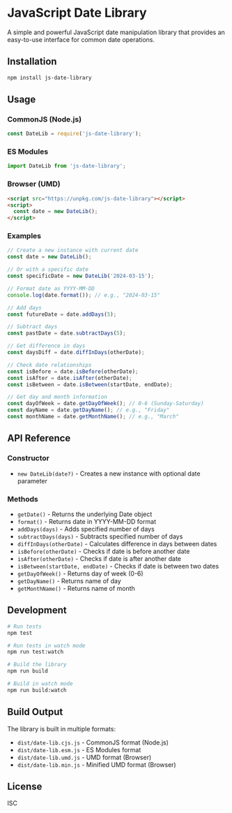 # JavaScript Date Library

A simple and powerful JavaScript date manipulation library that provides an easy-to-use interface for common date operations.

## Installation

```bash
npm install js-date-library
```

## Usage

### CommonJS (Node.js)
```javascript
const DateLib = require('js-date-library');
```

### ES Modules
```javascript
import DateLib from 'js-date-library';
```

### Browser (UMD)
```html
<script src="https://unpkg.com/js-date-library"></script>
<script>
  const date = new DateLib();
</script>
```

### Examples

```javascript
// Create a new instance with current date
const date = new DateLib();

// Or with a specific date
const specificDate = new DateLib('2024-03-15');

// Format date as YYYY-MM-DD
console.log(date.format()); // e.g., "2024-03-15"

// Add days
const futureDate = date.addDays(5);

// Subtract days
const pastDate = date.subtractDays(5);

// Get difference in days
const daysDiff = date.diffInDays(otherDate);

// Check date relationships
const isBefore = date.isBefore(otherDate);
const isAfter = date.isAfter(otherDate);
const isBetween = date.isBetween(startDate, endDate);

// Get day and month information
const dayOfWeek = date.getDayOfWeek(); // 0-6 (Sunday-Saturday)
const dayName = date.getDayName(); // e.g., "Friday"
const monthName = date.getMonthName(); // e.g., "March"
```

## API Reference

### Constructor
- `new DateLib(date?)` - Creates a new instance with optional date parameter

### Methods
- `getDate()` - Returns the underlying Date object
- `format()` - Returns date in YYYY-MM-DD format
- `addDays(days)` - Adds specified number of days
- `subtractDays(days)` - Subtracts specified number of days
- `diffInDays(otherDate)` - Calculates difference in days between dates
- `isBefore(otherDate)` - Checks if date is before another date
- `isAfter(otherDate)` - Checks if date is after another date
- `isBetween(startDate, endDate)` - Checks if date is between two dates
- `getDayOfWeek()` - Returns day of week (0-6)
- `getDayName()` - Returns name of day
- `getMonthName()` - Returns name of month

## Development

```bash
# Run tests
npm test

# Run tests in watch mode
npm run test:watch

# Build the library
npm run build

# Build in watch mode
npm run build:watch
```

## Build Output

The library is built in multiple formats:
- `dist/date-lib.cjs.js` - CommonJS format (Node.js)
- `dist/date-lib.esm.js` - ES Modules format
- `dist/date-lib.umd.js` - UMD format (Browser)
- `dist/date-lib.min.js` - Minified UMD format (Browser)

## License

ISC 